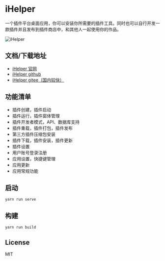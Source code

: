 # iHelper

一个插件平台桌面应用，你可以安装你所需要的插件工具。同时也可以自行开发一款插件并且发布到插件商店中，和其他人一起使用你的作品。

![iHelper](https://onaug6th.github.io/i-helper-docs/assets/img/1.b6ff8fcc.png)

##  文档/下载地址
* [iHelper 官网](https://onaug6th.github.io/i-helper-docs/)
* [iHelper github](https://github.com/onaug6th/i-helper/releases)
* [iHelper gitee（国内较快）](https://gitee.com/onaug6th/i-helper/releases)

## 功能清单
- 插件创建，插件启动
- 插件运行，插件窗体管理
- 插件开发者模式，API、数据库支持
- 插件重载，插件打包，插件发布
- 第三方插件压缩包安装
- 插件下载，插件安装，插件更新
- 插件设置
- 用户账号登录注册
- 应用设置，快捷键管理
- 应用更新
- 应用常规功能

##  启动
```
yarn run serve
```

##  构建
```
yarn run build
```

## License

MIT
